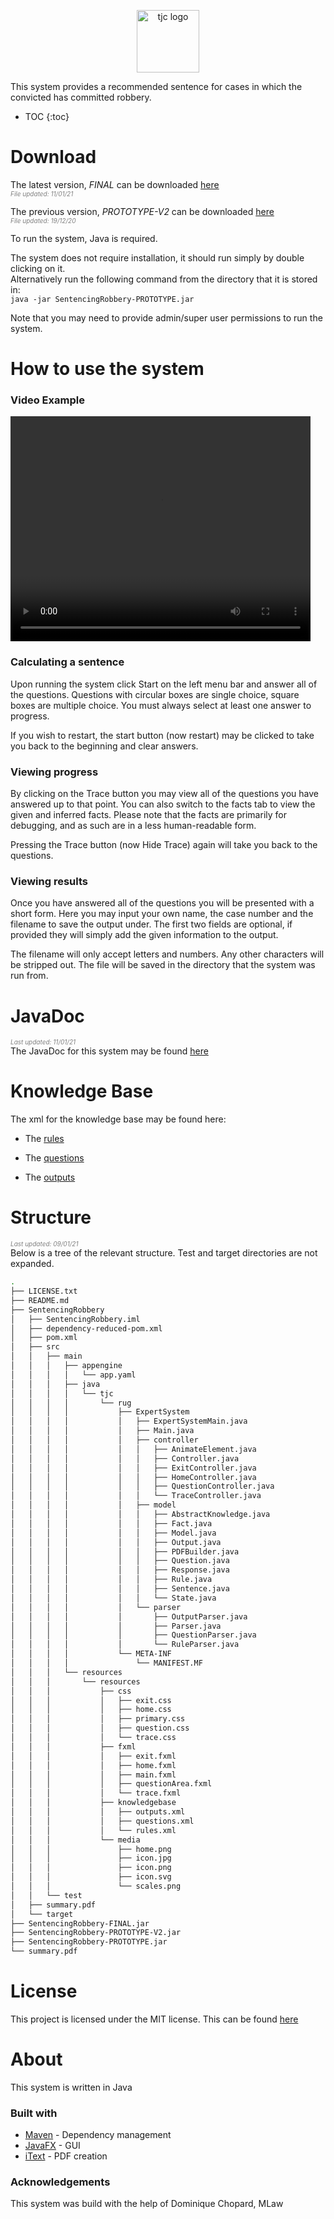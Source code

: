<p align="center">
 <img src="https://raw.githubusercontent.com/timjchandler/ExpertSystem/main/SentencingRobbery/src/main/resources/resources/media/icon.svg" alt="tjc logo"      width="100" height="100">
</p>

This system provides a recommended sentence for cases in which the convicted has committed robbery.

* TOC
{:toc} 

# Download   

The latest version, _FINAL_ can be downloaded [here](https://github.com/timjchandler/ExpertSystem/blob/main/SentencingRobbery-FINAL.jar)  
_<span style="color:grey; font-size:10px">File updated: 11/01/21</span>_     

The previous version, _PROTOTYPE-V2_ can be downloaded [here](https://github.com/timjchandler/ExpertSystem/blob/main/SentencingRobbery-PROTOTYPE-V2.jar)   
_<span style="color:grey; font-size:10px">File updated: 19/12/20</span>_     

To run the system, Java is required. 

The system does not require installation, it should run simply by double clicking on it.  
Alternatively run the following command from the directory that it is stored in:  
```java -jar SentencingRobbery-PROTOTYPE.jar```

Note that you may need to provide admin/super user permissions to run the system.


# How to use the system

### Video Example

<video width="480" height="360" controls>
  <source type="video/mp4" src="https://github.com/timjchandler/ExpertSystem/raw/gh-pages/walkthrough.mp4">
</video>

### Calculating a sentence

Upon running the system click Start on the left menu bar and answer all of the questions. Questions with circular boxes are single choice, square boxes are multiple choice. You must always select at least one answer to progress. 

If you wish to restart, the start button (now restart) may be clicked to take you back to the beginning and clear answers.

### Viewing progress

By clicking on the Trace button you may view all of the questions you have answered up to that point. You can also switch to the facts tab to view the given and inferred facts. Please note that the facts are primarily for debugging, and as such are in a less human-readable form.

Pressing the Trace button (now Hide Trace) again will take you back to the questions.

### Viewing results

Once you have answered all of the questions you will be presented with a short form. Here you may input your own name, the case number and the filename to save the output under. The first two fields are optional, if provided they will simply add the given information to the output.

The filename will only accept letters and numbers. Any other characters will be stripped out. The file will be saved in the directory that the system was run from.

# JavaDoc

_<span style="color:grey; font-size:10px">Last updated: 11/01/21</span>_  
The JavaDoc for this system may be found [here](https://timjchandler.github.io/ExpertSystem/JavaDoc/overview-summary.html)  

# Knowledge Base

The xml for the knowledge base may be found here:

+ The [rules](https://github.com/timjchandler/ExpertSystem/blob/main/SentencingRobbery/src/main/resources/resources/knowledgebase/rules.xml)

+ The [questions](https://github.com/timjchandler/ExpertSystem/blob/main/SentencingRobbery/src/main/resources/resources/knowledgebase/questions.xml)  

+ The [outputs](https://github.com/timjchandler/ExpertSystem/blob/main/SentencingRobbery/src/main/resources/resources/knowledgebase/outputs.xml)  


# Structure

_<span style="color:grey; font-size:10px">Last updated: 09/01/21</span>_   
Below is a tree of the relevant structure. Test and target directories are not expanded.       

```bash
.
├── LICENSE.txt
├── README.md
├── SentencingRobbery
│   ├── SentencingRobbery.iml
│   ├── dependency-reduced-pom.xml
│   ├── pom.xml
│   ├── src
│   │   ├── main
│   │   │   ├── appengine
│   │   │   │   └── app.yaml
│   │   │   ├── java
│   │   │   │   └── tjc
│   │   │   │       └── rug
│   │   │   │           ├── ExpertSystem
│   │   │   │           │   ├── ExpertSystemMain.java
│   │   │   │           │   ├── Main.java
│   │   │   │           │   ├── controller
│   │   │   │           │   │   ├── AnimateElement.java
│   │   │   │           │   │   ├── Controller.java
│   │   │   │           │   │   ├── ExitController.java
│   │   │   │           │   │   ├── HomeController.java
│   │   │   │           │   │   ├── QuestionController.java
│   │   │   │           │   │   └── TraceController.java
│   │   │   │           │   ├── model
│   │   │   │           │   │   ├── AbstractKnowledge.java
│   │   │   │           │   │   ├── Fact.java
│   │   │   │           │   │   ├── Model.java
│   │   │   │           │   │   ├── Output.java
│   │   │   │           │   │   ├── PDFBuilder.java
│   │   │   │           │   │   ├── Question.java
│   │   │   │           │   │   ├── Response.java
│   │   │   │           │   │   ├── Rule.java
│   │   │   │           │   │   ├── Sentence.java
│   │   │   │           │   │   └── State.java
│   │   │   │           │   └── parser
│   │   │   │           │       ├── OutputParser.java
│   │   │   │           │       ├── Parser.java
│   │   │   │           │       ├── QuestionParser.java
│   │   │   │           │       └── RuleParser.java
│   │   │   │           └── META-INF
│   │   │   │               └── MANIFEST.MF
│   │   │   └── resources
│   │   │       └── resources
│   │   │           ├── css
│   │   │           │   ├── exit.css
│   │   │           │   ├── home.css
│   │   │           │   ├── primary.css
│   │   │           │   ├── question.css
│   │   │           │   └── trace.css
│   │   │           ├── fxml
│   │   │           │   ├── exit.fxml
│   │   │           │   ├── home.fxml
│   │   │           │   ├── main.fxml
│   │   │           │   ├── questionArea.fxml
│   │   │           │   └── trace.fxml
│   │   │           ├── knowledgebase
│   │   │           │   ├── outputs.xml
│   │   │           │   ├── questions.xml
│   │   │           │   └── rules.xml
│   │   │           └── media
│   │   │               ├── home.png
│   │   │               ├── icon.jpg
│   │   │               ├── icon.png
│   │   │               ├── icon.svg
│   │   │               └── scales.png
│   │   └── test
│   ├── summary.pdf
│   └── target
├── SentencingRobbery-FINAL.jar
├── SentencingRobbery-PROTOTYPE-V2.jar
├── SentencingRobbery-PROTOTYPE.jar
└── summary.pdf     
```

# License

This project is licensed under the MIT license. This can be found [here](https://github.com/timjchandler/ExpertSystem/blob/main/LICENSE.txt)

# About

This system is written in Java 

### Built with
+ [Maven](https://maven.apache.org/) - Dependency management
+ [JavaFX](https://openjfx.io/) - GUI 
+ [iText](https://itextpdf.com/) - PDF creation

### Acknowledgements

This system was build with the help of Dominique Chopard, MLaw
